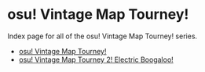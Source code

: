 # osu! Vintage Map Tourney!

Index page for all of the osu! Vintage Map Tourney! series.

- [osu! Vintage Map Tourney!](1)
- [osu! Vintage Map Tourney 2! Electric Boogaloo!](2)
